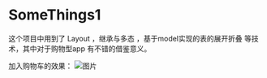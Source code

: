 # SomeThings1

这个项目中用到了 Layout ，继承与多态 ，基于model实现的表的展开折叠 等技术，其中对于购物型app 有不错的借鉴意义。

加入购物车的效果：
![图片](https://github.com/LoveMeiM/SomeThings1/raw/master/订货.gif)
